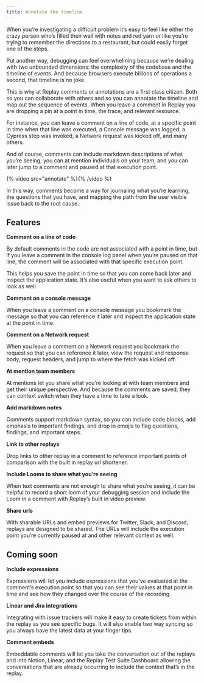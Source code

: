 ```yaml
---
title: Annotate the timeline
---
```


When you’re investigating a difficult problem it’s easy to feel like either the crazy person who’s filled their wall with notes and red yarn or like you’re trying to remember the directions to a restaurant, but could easily forget one of the steps.

Put another way, debugging can feel overwhelming because we’re dealing with two unbounded dimensions: the complexity of the codebase and the timeline of events. And because browsers execute billions of operations a second, that timeline is no joke.

This is why at Replay comments or annotations are a first class citizen. Both so you can collaborate with others and so you can annotate the timeline and map out the sequence of events. When you leave a comment in Replay you are dropping a pin at a point in time, the trace, and relevant resource.

For instance, you can leave a comment on a line of code, at a specific point in time when that line was executed, a Console message was logged, a Cypress step was invoked, a Network request was kicked off, and many others.

And of course, comments can include markdown descriptions of what you’re seeing, you can at mention individuals on your team, and you can later jump to a comment and paused at that execution point.

{% video src="annotate" %}{% /video %}

In this way, comments become a way for journaling what you’re learning, the questions that you have, and mapping the path from the user visible issue back to the root cause.

## Features

**Comment on a line of code**

By default comments in the code are not associated with a point in time, but if you leave a comment in the console log panel when you’re paused on that line, the comment will be associated with that specific execution point.

This helps you save the point in time so that you can come back later and inspect the application state. It’s also useful when you want to ask others to look as well.

**Comment on a console message**

When you leave a comment on a console message you bookmark the message so that you can reference it later and inspect the application state at the point in time.

**Comment on a Network request**

When you leave a comment on a Network request you bookmark the request so that you can reference it later, view the request and response body, request headers, and jump to where the fetch was kicked off.

**At mention team members**

At mentions let you share what you’re looking at with team members and get their unique perspective. And because the comments are saved, they can context switch when they have a time to take a look.

**Add markdown notes**

Comments support markdown syntax, so you can include code blocks, add emphasis to important findings, and drop in emojis to flag questions, findings, and important steps.

**Link to other replays**

Drop links to other replay in a comment to reference important points of comparison with the built in replay url shortener.

**Include Looms to share what you’re seeing**

When text comments are not enough to share what you’re seeing, it can be helpful to record a short loom of your debugging session and include the Loom in a comment with Replay’s built in video preview.

**Share urls**

With sharable URLs and embed previews for Twitter, Slack, and Discord, replays are designed to be shared. The URLs will include the execution point you’re currently paused at and other relevant context as well.

## Coming soon

**Include expressions**

Expressions will let you include expressions that you’ve evaluated at the comment’s execution point so that you can see their values at that point in time and see how they changed over the course of the recording.

**Linear and Jira integrations**

Integrating with issue trackers will make it easy to create tickets from within the replay as you see specific bugs. It will also enable two way syncing so you always have the latest data at your finger tips.

**Comment embeds**

Embeddable comments will let you take the conversation out of the replays and into Notion, Linear, and the Replay Test Suite Dashboard allowing the conversations that are already occurring to include the context that’s in the replay.

